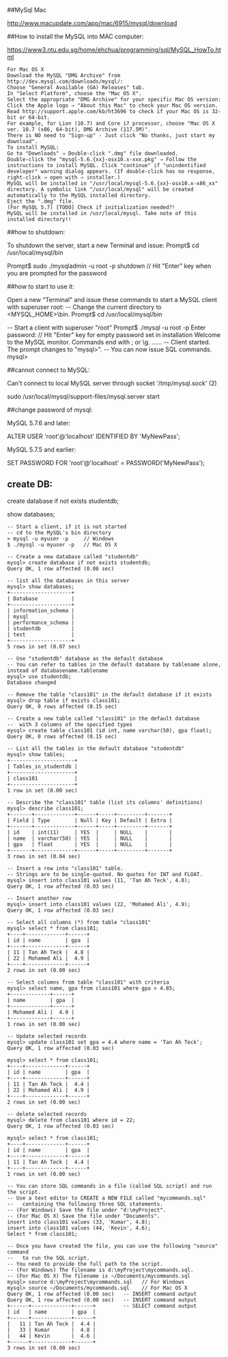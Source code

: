 ##MySql Mac

http://www.macupdate.com/app/mac/6915/mysql/download


##How to install the MySQL into MAC computer:

https://www3.ntu.edu.sg/home/ehchua/programming/sql/MySQL_HowTo.html


	For Mac OS X
	Download the MySQL "DMG Archive" from http://dev.mysql.com/downloads/mysql/:
	Choose "General Available (GA) Releases" tab.
	In "Select Platform", choose the "Mac OS X".
	Select the appropriate "DMG Archive" for your specific Mac OS version:
	Click the Apple logo ⇒ "About this Mac" to check your Mac OS version.
	Read http://support.apple.com/kb/ht3696 to check if your Mac OS is 32-bit or 64-bit.
	For example, for Lion (10.7) and Core i7 processor, choose "Mac OS X ver. 10.7 (x86, 64-bit), DMG Archive (117.5M)".
	There is NO need to "Sign-up" - Just click "No thanks, just start my download".
	To install MySQL:
	Go to "Downloads" ⇒ Double-click ".dmg" file downloaded.
	Double-click the "mysql-5.6.{xx}-osx10.x-xxx.pkg" ⇒ Follow the instructions to install MySQL. Click "continue" if "unindentified developer" warning dialog appears. (If double-click has no response, right-click ⇒ open with ⇒ installer.)
	MySQL will be installed in "/usr/local/mysql-5.6.{xx}-osx10.x-x86_xx" directory. A symbolic link "/usr/local/mysql" will be created automatically to the MySQL installed directory.
	Eject the ".dmg" file.
	(For MySQL 5.7) [TODO] Check if initialization needed?!
	MySQL will be installed in /usr/local/mysql. Take note of this installed directory!!
 

##how to shutdown:

To shutdown the server, start a new Terminal and issue:
Prompt$ cd /usr/local/mysql/bin
 
Prompt$ sudo ./mysqladmin -u root -p shutdown
      // Hit "Enter" key when you are prompted for the password


##how to start to use it:
 
Open a new "Terminal" and issue these commands to start a MySQL client with superuser root:
-- Change the current directory to <MYSQL_HOME>\bin.
Prompt$ cd /usr/local/mysql/bin
 
-- Start a client with superuser "root"
Prompt$ ./mysql -u root -p
Enter password:     // Hit "Enter" key for empty password set in installation 
Welcome to the MySQL monitor.  Commands end with ; or \g.
......
-- Client started. The prompt changes to "mysql>".
-- You can now issue SQL commands.
mysql>






##cannot connect to MySQL:

Can't connect to local MySQL server through socket '/tmp/mysql.sock' (2)
 
 
sudo /usr/local/mysql/support-files/mysql.server start 



##change password of mysql:

 MySQL 5.7.6 and later:

ALTER USER 'root'@'localhost' IDENTIFIED BY 'MyNewPass';

MySQL 5.7.5 and earlier:

SET PASSWORD FOR 'root'@'localhost' = PASSWORD('MyNewPass');



## create DB:

create database if not exists studentdb;

show databases;








	-- Start a client, if it is not started
	-- cd to the MySQL's bin directory
	> mysql -u myuser -p     // Windows
	$ ./mysql -u myuser -p   // Mac OS X
	   
	-- Create a new database called "studentdb"
	mysql> create database if not exists studentdb;
	Query OK, 1 row affected (0.08 sec)
	   
	-- list all the databases in this server
	mysql> show databases;
	+--------------------+
	| Database           |
	+--------------------+
	| information_schema |
	| mysql              |
	| performance_schema |
	| studentdb          |
	| test               |
	+--------------------+
	5 rows in set (0.07 sec)
	   
	-- Use "studentdb" database as the default database
	-- You can refer to tables in the default database by tablename alone, instead of databasename.tablename
	mysql> use studentdb;
	Database changed
	   
	-- Remove the table "class101" in the default database if it exists
	mysql> drop table if exists class101;
	Query OK, 0 rows affected (0.15 sec)
	   
	-- Create a new table called "class101" in the default database 
	--  with 3 columns of the specified types
	mysql> create table class101 (id int, name varchar(50), gpa float);
	Query OK, 0 rows affected (0.15 sec)
	   
	-- List all the tables in the default database "studentdb"
	mysql> show tables;
	+---------------------+
	| Tables_in_studentdb |
	+---------------------+
	| class101            |
	+---------------------+
	1 row in set (0.00 sec)
	   
	-- Describe the "class101" table (list its columns' definitions)
	mysql> describe class101;
	+-------+-------------+------+-----+---------+-------+
	| Field | Type        | Null | Key | Default | Extra |
	+-------+-------------+------+-----+---------+-------+
	| id    | int(11)     | YES  |     | NULL    |       |
	| name  | varchar(50) | YES  |     | NULL    |       |
	| gpa   | float       | YES  |     | NULL    |       |
	+-------+-------------+------+-----+---------+-------+
	3 rows in set (0.04 sec)
	   
	-- Insert a row into "class101" table.
	-- Strings are to be single-quoted. No quotes for INT and FLOAT.
	mysql> insert into class101 values (11, 'Tan Ah Teck', 4.8);
	Query OK, 1 row affected (0.03 sec)
	   
	-- Insert another row
	mysql> insert into class101 values (22, 'Mohamed Ali', 4.9);
	Query OK, 1 row affected (0.03 sec)
	   
	-- Select all columns (*) from table "class101"
	mysql> select * from class101;
	+----+-------------+------+
	| id | name        | gpa  |
	+----+-------------+------+
	| 11 | Tan Ah Teck |  4.8 |
	| 22 | Mohamed Ali |  4.9 |
	+----+-------------+------+
	2 rows in set (0.00 sec)
	  
	-- Select columns from table "class101" with criteria
	mysql> select name, gpa from class101 where gpa > 4.85;
	+-------------+------+
	| name        | gpa  |
	+-------------+------+
	| Mohamed Ali |  4.9 |
	+-------------+------+
	1 rows in set (0.00 sec)
	  
	-- Update selected records
	mysql> update class101 set gpa = 4.4 where name = 'Tan Ah Teck';
	Query OK, 1 row affected (0.03 sec)
	   
	mysql> select * from class101;
	+----+-------------+------+
	| id | name        | gpa  |
	+----+-------------+------+
	| 11 | Tan Ah Teck |  4.4 |
	| 22 | Mohamed Ali |  4.9 |
	+----+-------------+------+
	2 rows in set (0.00 sec)
	 
	-- delete selected records
	mysql> delete from class101 where id = 22;
	Query OK, 1 row affected (0.03 sec)
	   
	mysql> select * from class101;
	+----+-------------+------+
	| id | name        | gpa  |
	+----+-------------+------+
	| 11 | Tan Ah Teck |  4.4 |
	+----+-------------+------+
	1 rows in set (0.00 sec)
	 
	-- You can store SQL commands in a file (called SQL script) and run the script.
	-- Use a text editor to CREATE a NEW FILE called "mycommands.sql" 
	--   containing the following three SQL statements.
	-- (For Windows) Save the file under "d:\myProject".
	-- (For Mac OS X) Save the file under "Documents".
	insert into class101 values (33, 'Kumar', 4.8);
	insert into class101 values (44, 'Kevin', 4.6);
	Select * from class101;

	-- Once you have created the file, you can use the following "source" command 
	--   to run the SQL script.
	-- You need to provide the full path to the script.
	-- (For Windows) The filename is d:\myProject\mycommands.sql.
	-- (For Mac OS X) The filename is ~/Documents/mycommands.sql
	mysql> source d:\myProject\mycommands.sql   // For Windows
	mysql> source ~/Documents/mycommands.sql    // For Mac OS X
	Query OK, 1 row affected (0.00 sec)   -- INSERT command output
	Query OK, 1 row affected (0.00 sec)   -- INSERT command output
	+------+-------------+------+         -- SELECT command output
	| id   | name        | gpa  |
	+------+-------------+------+
	|   11 | Tan Ah Teck |  4.4 |
	|   33 | Kumar       |  4.8 |
	|   44 | Kevin       |  4.6 |
	+------+-------------+------+
	3 rows in set (0.00 sec)

